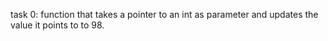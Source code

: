task 0: function that takes a pointer to an int as parameter and updates the value it points to to 98.
